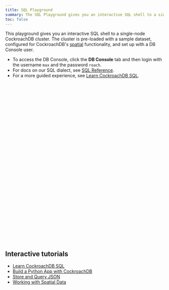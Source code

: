 ```yaml
---
title: SQL Playground
summary: The SQL Playground gives you an interactive SQL shell to a single-node CockroachDB cluster.
toc: false
---
```


This playground gives you an interactive SQL shell to a single-node CockroachDB cluster. The cluster is pre-loaded with a sample dataset, configured for CockroachDB's <a href="spatial-features.html" target="_blank">spatial</a> functionality, and set up with a DB Console user.

- To access the DB Console, click the **DB Console** tab and then login with the username `max` and the password `roach`.
- For docs on our SQL dialect, see <a href="sql-statements.html" target="_blank">SQL Reference</a>.
- For a more guided experience, see [Learn CockroachDB SQL](../tutorials/learn-cockroachdb-sql-interactive.html).

<div
  data-katacoda-hidetitle="true"
  data-katacoda-hidesidebar="true"
  data-katacoda-id="cockroachlabs/playground-21-1"
  data-katacoda-color="#242A35"
  data-katacoda-secondary="#6933FF"
  style="height: 500px; width: 100%;">
</div>

<script src="//katacoda.com/embed.js"></script>

## Interactive tutorials

- [Learn CockroachDB SQL](../tutorials/learn-cockroachdb-sql-interactive.html)
- [Build a Python App with CockroachDB](../tutorials/build-a-python-app-with-cockroachdb-interactive.html)
- [Store and Query JSON](../tutorials/demo-json-support-interactive.html)
- [Working with Spatial Data](../tutorials/spatial-tutorial-interactive.html)
